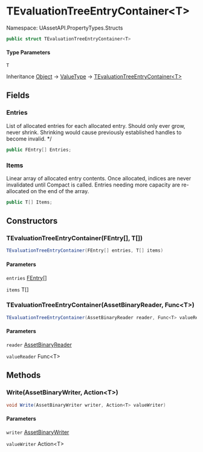# TEvaluationTreeEntryContainer&lt;T&gt;

Namespace: UAssetAPI.PropertyTypes.Structs

```csharp
public struct TEvaluationTreeEntryContainer<T>
```

#### Type Parameters

`T`<br>

Inheritance [Object](https://docs.microsoft.com/en-us/dotnet/api/system.object) → [ValueType](https://docs.microsoft.com/en-us/dotnet/api/system.valuetype) → [TEvaluationTreeEntryContainer&lt;T&gt;](./uassetapi.propertytypes.structs.tevaluationtreeentrycontainer-1.md)

## Fields

### **Entries**

List of allocated entries for each allocated entry. Should only ever grow, never shrink. Shrinking would cause previously established handles to become invalid. */

```csharp
public FEntry[] Entries;
```

### **Items**

Linear array of allocated entry contents. Once allocated, indices are never invalidated until Compact is called. Entries needing more capacity are re-allocated on the end of the array.

```csharp
public T[] Items;
```

## Constructors

### **TEvaluationTreeEntryContainer(FEntry[], T[])**

```csharp
TEvaluationTreeEntryContainer(FEntry[] entries, T[] items)
```

#### Parameters

`entries` [FEntry[]](./uassetapi.propertytypes.structs.fentry.md)<br>

`items` T[]<br>

### **TEvaluationTreeEntryContainer(AssetBinaryReader, Func&lt;T&gt;)**

```csharp
TEvaluationTreeEntryContainer(AssetBinaryReader reader, Func<T> valueReader)
```

#### Parameters

`reader` [AssetBinaryReader](./uassetapi.assetbinaryreader.md)<br>

`valueReader` Func&lt;T&gt;<br>

## Methods

### **Write(AssetBinaryWriter, Action&lt;T&gt;)**

```csharp
void Write(AssetBinaryWriter writer, Action<T> valueWriter)
```

#### Parameters

`writer` [AssetBinaryWriter](./uassetapi.assetbinarywriter.md)<br>

`valueWriter` Action&lt;T&gt;<br>
